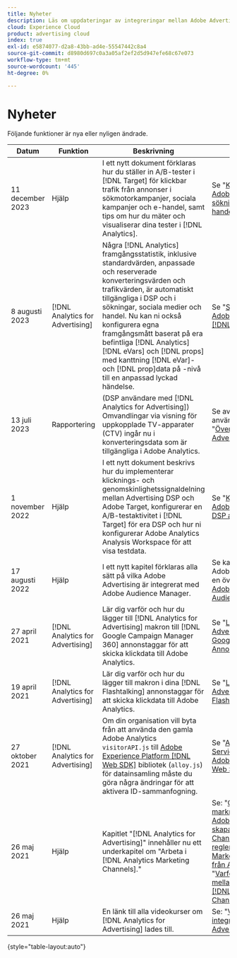 ```yaml
---
title: Nyheter
description: Läs om uppdateringar av integreringar mellan Adobe Advertising och andra produkter och tjänster i Adobe Experience Cloud.
cloud: Experience Cloud
product: advertising cloud
index: true
exl-id: e5874077-d2a8-43bb-ad4e-55547442c8a4
source-git-commit: d8980d697c0a3a05af2ef2d5d947efe68c67e073
workflow-type: tm+mt
source-wordcount: '445'
ht-degree: 0%

---
```


# Nyheter

Följande funktioner är nya eller nyligen ändrade.

| Datum | Funktion | Beskrivning | Mer information |
| ---- | ------- | ----------- | -------------------- |
| 11 december 2023 | Hjälp | I ett nytt dokument förklaras hur du ställer in A/B-tester i [!DNL Target] för klickbar trafik från annonser i sökmotorkampanjer, sociala kampanjer och e-handel, samt tips om hur du mäter och visualiserar dina tester i [!DNL Analytics]. | Se &quot;[Konfigurera A/B-tester i Adobe Target för annonser för sökning, sociala medier och handel](/help/integrations/target/ab-tests-search.md).&quot; |
| 8 augusti 2023 | [!DNL Analytics for Advertising] | Några [!DNL Analytics] framgångsstatistik, inklusive standardvärden, anpassade och reserverade konverteringsvärden och trafikvärden, är automatiskt tillgängliga i DSP och i sökningar, sociala medier och handel. Nu kan ni också konfigurera egna framgångsmått baserat på era befintliga [!DNL Analytics] [!DNL eVars] och [!DNL props] med kanttning [!DNL eVar]- och [!DNL prop]data på -nivå till en anpassad lyckad händelse. | Se &quot;[Skapa konverteringsmått från Adobe Analytics [!DNL eVars] och [!DNL Props]](/help/integrations/analytics/conversion-metrics-from-evars.md).&quot; |
| 13 juli 2023 | Rapportering | (DSP användare med [!DNL Analytics for Advertising]) Omvandlingar via visning för uppkopplade TV-apparater (CTV) ingår nu i konverteringsdata som är tillgängliga i Adobe Analytics. | Se avsnittet &quot;Exempel på hur du använder integreringen&quot; i &quot;[Översikt [!DNL Analytics for Advertising]](/help/integrations/analytics/overview.md#integration-examples).&quot; |
| 1 november 2022 | Hjälp | I ett nytt dokument beskrivs hur du implementerar klicknings- och genomskinlighetssignaldelning mellan Advertising DSP och Adobe Target, konfigurerar en A/B-testaktivitet i [!DNL Target] för era DSP och hur ni konfigurerar Adobe Analytics Analysis Workspace för att visa testdata. | Se &quot;[Konfigurera A/B-tester i Adobe Target för annonsering DSP annonser](/help/integrations/target/ab-tests-dsp.md).&quot; |
| 17 augusti 2022 | Hjälp | I ett nytt kapitel förklaras alla sätt på vilka Adobe Advertising är integrerat med Adobe Audience Manager. | Se kapitlet om&quot;Integrering med Adobe Audience Manager&quot; med en översikt över &quot;[Integrering av Adobe Advertising med Adobe Audience Manager](/help/integrations/audience-manager/overview.md).&quot; |
| 27 april 2021 | [!DNL Analytics for Advertising] | Lär dig varför och hur du lägger till [!DNL Analytics for Advertising] makron till [!DNL Google Campaign Manager 360] annonstaggar för att skicka klickdata till Adobe Analytics. | Se &quot;[Lägg till [!DNL Analytics for Advertising] Makron till [!DNL Google Campaign Manager 360] Annonstaggar](/help/integrations/analytics/macros-google-campaign-manager.md).&quot; |
| 19 april 2021 | [!DNL Analytics for Advertising] | Lär dig varför och hur du lägger till makron i dina [!DNL Flashtalking] annonstaggar för att skicka klickdata till Adobe Analytics. | Se &quot;[Lägg till [!DNL Analytics for Advertising] Makron till [!DNL Flashtalking] Annonstaggar](/help/integrations/analytics/macros-flashtalking.md).&quot; |
| 27 oktober 2021 | [!DNL Analytics for Advertising] | Om din organisation vill byta från att använda den gamla Adobe Analytics `visitorAPI.js` till [Adobe Experience Platform [!DNL Web SDK]](https://experienceleague.adobe.com/docs/experience-platform/edge/home.html) bibliotek (`alloy.js`) för datainsamling måste du göra några ändringar för att aktivera ID-sammanfogning. | Se &quot;[Använda [!DNL Last Event Service] JavaScript-bibliotek med Adobe Experience Platform [!DNL Web SDK]](/help/integrations/analytics/web-sdk.md).&quot; |
| 26 maj 2021 | Hjälp | Kapitlet &quot;[!DNL Analytics for Advertising]&quot; innehåller nu ett underkapitel om &quot;Arbeta i [!DNL Analytics Marketing Channels].&quot; | Se: &quot;[Grunderna i marknadsföringskanaler](/help/integrations/analytics/marketing-channels/mc-overview.md),&quot;[Använda Adobe Advertising ID:n för att skapa [!DNL Analytics Marketing Channels] Bearbetar regler](/help/integrations/analytics/marketing-channels/mc-ids.md),&quot;[Använda [!DNL Analytics Marketing Channels] med data från Adobe Advertising](/help/integrations/analytics/marketing-channels/mc-ac-data.md),&quot; och &quot;[Varför kanaldata kan variera mellan Adobe Advertising och [!DNL Analytics Marketing Channels]](/help/integrations/analytics/marketing-channels/mc-data-variances.md).&quot; |
| 26 maj 2021 | Hjälp | En länk till alla videokurser om [!DNL Analytics for Advertising] lades till. | Se: &quot;[Videosjälvstudiekurser om integreringar med Adobe Advertising](https://experienceleague.adobe.com/docs/advertising-learn/tutorials/overview.html).&quot; |

{style="table-layout:auto"}

<!-- At some point, just make this an overview page instead?

Adobe Advertising is integrated with the following Adobe Experience Cloud products:

* [Adobe Analytics](/help/integrations/analytics/overview.md)

* Adobe Audience Manager

* Adobe Campaign (Adobe Advertising Search only)

 -->
